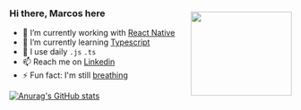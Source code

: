 <img style="margin-top:30px" align="right" src="https://media.giphy.com/media/7NoNw4pMNTvgc/giphy.gif" width="180" height="150" />

### Hi there, Marcos here

- 🔭 I’m currently working with [React Native](https://reactnative.dev)
- 🌱 I’m currently learning [Typescript](https://www.typescriptlang.org/)
- 📎 I use daily `.js` `.ts`
- 📫 Reach me on [Linkedin](https://www.linkedin.com/in/marcos-marques-681167146/)
- ⚡ Fun fact: I'm still [breathing](https://www.youtube.com/watch?v=cXYQXonK2SY)

[![Anurag's GitHub stats](https://github-readme-stats.vercel.app/api?username=marcoshenriquelordelo&hide=prs,issues&count_private=true&show_icons=true&theme=dracula)](https://github.com/anuraghazra/github-readme-stats)
